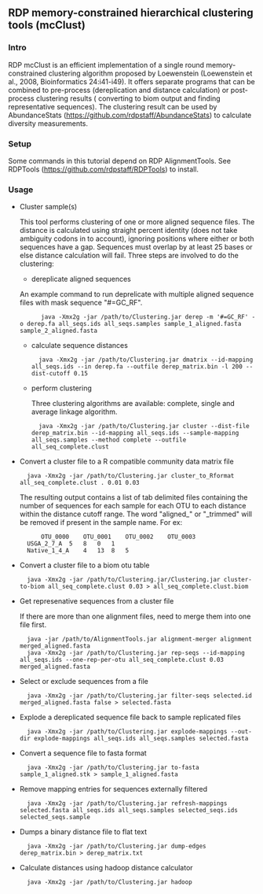 ## RDP memory-constrained hierarchical clustering tools (mcClust)

### Intro

RDP mcClust is an efficient implementation of a single round memory-constrained clustering algorithm proposed by Loewenstein (Loewenstein et al., 2008, Bioinformatics 24:i41-i49). 
It offers separate programs that can be combined to pre-process (dereplication and distance calculation)
 or post-process clustering results ( converting to biom output and finding representative sequences). 
 The clustering result can be used by AbundanceStats (https://github.com/rdpstaff/AbundanceStats) to calculate diversity measurements.

### Setup
Some commands in this tutorial depend on RDP AlignmentTools. See RDPTools (https://github.com/rdpstaff/RDPTools) to install.

### Usage

* Cluster sample(s)

	This tool performs clustering of one or more aligned sequence files. The distance is calculated using straight percent identity (does not take ambiguity codons in to account), 
ignoring positions where either or both sequences have a gap. Sequences must overlap by at least 25 bases or else distance calculation will fail. Three steps are involved to do the clustering:

	* dereplicate aligned sequences
	
  	An example command to run deprelicate with multiple aligned sequence files with mask sequence "#=GC_RF".
		
			java -Xmx2g -jar /path/to/Clustering.jar derep -m '#=GC_RF' -o derep.fa all_seqs.ids all_seqs.samples sample_1_aligned.fasta sample_2_aligned.fasta
	
	* calculate sequence distances
		
			java -Xmx2g -jar /path/to/Clustering.jar dmatrix --id-mapping all_seqs.ids --in derep.fa --outfile derep_matrix.bin -l 200 --dist-cutoff 0.15

	* perform clustering
	
		Three clustering algorithms are available: complete, single and average linkage algorithm.
		
			java -Xmx2g -jar /path/to/Clustering.jar cluster --dist-file derep_matrix.bin --id-mapping all_seqs.ids --sample-mapping all_seqs.samples --method complete --outfile all_seq_complete.clust

* Convert a cluster file to a R compatible community data matrix file
 			
 		java -Xmx2g -jar /path/to/Clustering.jar cluster_to_Rformat all_seq_complete.clust . 0.01 0.03
 		
 	The resulting output contains a list of tab delimited files containing the number of sequences for each sample for each OTU to each distance within the distance cutoff range. 
 	The word "aligned_" or "_trimmed" will be removed if present in the sample name. For ex:
 		
 			OTU_0000	OTU_0001	OTU_0002	OTU_0003
 		USGA_2_7_A	5	8	0	1
 		Native_1_4_A	4	13	8	5
 			
* Convert a cluster file to a biom otu table

		java -Xmx2g -jar /path/to/Clustering.jar/Clustering.jar cluster-to-biom all_seq_complete.clust 0.03 > all_seq_complete.clust.biom 

* Get represenative sequences from a cluster file

	If there are more than one alignment files, need to merge them into one file first.
		
		java -jar /path/to/AlignmentTools.jar alignment-merger alignment merged_aligned.fasta
		java -Xmx2g -jar /path/to/Clustering.jar rep-seqs --id-mapping all_seqs.ids --one-rep-per-otu all_seq_complete.clust 0.03 merged_aligned.fasta
		
* Select or exclude sequences from a file
	
		java -Xmx2g -jar /path/to/Clustering.jar filter-seqs selected.id merged_aligned.fasta false > selected.fasta

* Explode a dereplicated sequence file back to sample replicated files

		java -Xmx2g -jar /path/to/Clustering.jar explode-mappings --out-dir explode-mappings all_seqs.ids all_seqs.samples selected.fasta

* Convert a sequence file to fasta format		

		java -Xmx2g -jar /path/to/Clustering.jar to-fasta sample_1_aligned.stk > sample_1_aligned.fasta
		
* Remove mapping entries for sequences externally filtered

		java -Xmx2g -jar /path/to/Clustering.jar refresh-mappings selected.fasta all_seqs.ids all_seqs.samples selected_seqs.ids selected_seqs.sample

* Dumps a binary distance file to flat text

		java -Xmx2g -jar /path/to/Clustering.jar dump-edges derep_matrix.bin > derep_matrix.txt
		
* Calculate distances using hadoop distance calculator	

		java -Xmx2g -jar /path/to/Clustering.jar hadoop
